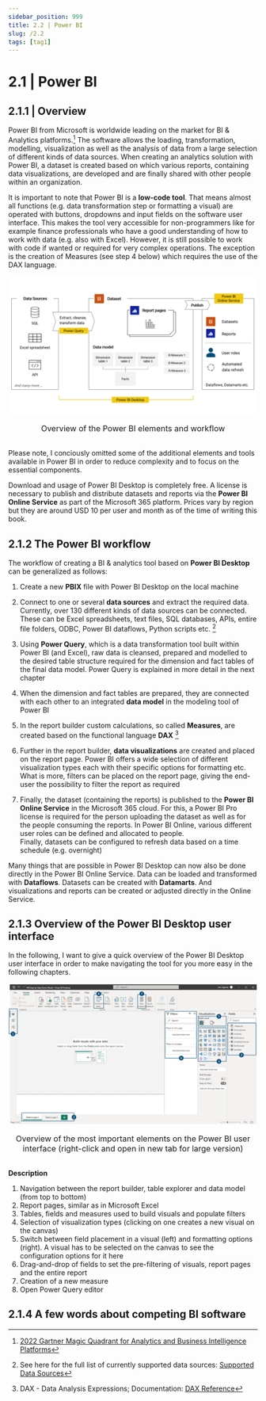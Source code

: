 ```yaml
---
sidebar_position: 999
title: 2.2 | Power BI
slug: /2.2
tags: [tag1]
---
```


# 2.1 | Power BI

## 2.1.1 | Overview

Power BI from Microsoft is worldwide leading on the market for BI & Analytics platforms.[^1] The software allows the loading, transformation, modelling, visualization as well as the analysis of data from a large selection of different kinds of data sources. When creating an analytics solution with Power BI, a dataset is created based on which various reports, containing data visualizations, are developed and are finally shared with other people within an organization.

It is important to note that Power BI is a **low-code tool**. That means almost all functions (e.g. data transformation step or formatting a visual) are operated with buttons, dropdowns and input fields on the software user interface. This makes the tool very accessible for non-programmers like for example finance professionals who have a good understanding of how to work with data (e.g. also with Excel). However, it is still possible to work with code if wanted or required for very complex operations. The exception is the creation of Measures (see step 4 below) which requires the use of the DAX language.

![Power BI Overview](/img/img_book_02-1.png)
<div align="center"><font size= "3">Overview of the Power BI elements and workflow</font></div>
<br/>

Please note, I conciously omitted some of the additional elements and tools available in Power BI in order to reduce complexity and to focus on the essential components.

Download and usage of Power BI Desktop is completely free. A license is necessary to publish and distribute datasets and reports via the **Power BI Online Service** as part of the Microsoft 365 platform. Prices vary by region but they are around USD 10 per user and month as of the time of writing this book.

## 2.1.2 The Power BI workflow

The workflow of creating a BI & analytics tool based on **Power BI Desktop** can be generalized as follows:

1. Create a new **PBIX** file with Power BI Desktop on the local machine

2. Connect to one or several **data sources** and extract the required data. Currently, over 130 different kinds of data sources can be connected. These can be Excel spreadsheets, text files, SQL databases, APIs, entire file folders, ODBC, Power BI dataflows, Python scripts etc. [^2]

3. Using **Power Query**, which is a data transformation tool built within Power BI (and Excel), raw data is cleansed, prepared and modelled to the desired table structure required for the dimension and fact tables of the final data model. Power Query is explained in more detail in the next chapter

4. When the dimension and fact tables are prepared, they are connected with each other to an integrated **data model** in the modeling tool of Power BI

5. In the report builder custom calculations, so called **Measures**, are created based on the functional language **DAX** [^3]

6. Further in the report builder, **data visualizations** are created and placed on the report page. Power BI offers a wide selection of different visualization types each with their specific options for formatting etc. What is more, filters can be placed on the report page, giving the end-user the possibility to filter the report as required

7. Finally, the dataset (containing the reports) is published to the **Power BI Online Service** in the Microsoft 365 cloud. For this, a Power BI Pro license is required for the person uploading the dataset as well as for the people consuming the reports. In Power BI Online, various different user roles can be defined and allocated to people. <br/>
Finally, datasets can be configured to refresh data based on a time schedule (e.g. overnight)

Many things that are possible in Power BI Desktop can now also be done directly in the Power BI Online Service. Data can be loaded and transformed with **Dataflows**. Datasets can be created with **Datamarts**. And visualizations and reports can be created or adjusted directly in the Online Service.

## 2.1.3 Overview of the Power BI Desktop user interface

In the following, I want to give a quick overview of the Power BI Desktop user interface in order to make navigating the tool for you more easy in the following chapters.

![Power BI User Interface](/img/img_book_02-2.png)
<div align="center"><font size= "3">Overview of the most important elements on the Power BI user interface (right-click and open in new tab for large version)</font></div>
<br/>

**Description**
1. Navigation between the report builder, table explorer and data model (from top to bottom)
2. Report pages, similar as in Microsoft Excel
3. Tables, fields and measures used to build visuals and populate filters
4. Selection of visualization types (clicking on one creates a new visual on the canvas)
5. Switch between field placement in a visual (left) and formatting options (right). A visual has to be selected on the canvas to see the configuration options for it here
6. Drag-and-drop of fields to set the pre-filtering of visuals, report pages and the entire report
7. Creation of a new measure
8. Open Power Query editor

## 2.1.4 A few words about competing BI software


[^1]: [<ins>2022 Gartner Magic Quadrant for Analytics and Business Intelligence Platforms</ins>](https://info.microsoft.com/ww-landing-2022-gartner-mq-report-on-bi-and-analytics-platforms.html?LCID=EN-US)
[^2]: See here for the full list of currently supported data sources: [<ins>Supported Data Sources</ins>](https://learn.microsoft.com/en-us/power-bi/connect-data/power-bi-data-sources)
[^3]: DAX - Data Analysis Expressions; Documentation: [<ins>DAX Reference</ins>](https://learn.microsoft.com/en-us/dax/dax-function-reference)